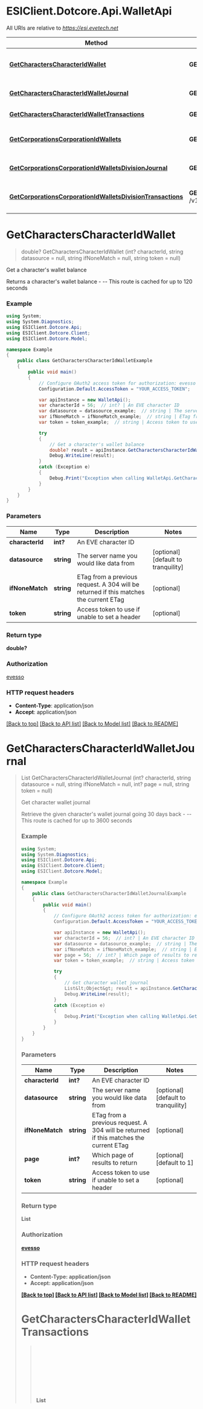 # ESIClient.Dotcore.Api.WalletApi

All URIs are relative to *https://esi.evetech.net*

Method | HTTP request | Description
------------- | ------------- | -------------
[**GetCharactersCharacterIdWallet**](WalletApi.md#getcharacterscharacteridwallet) | **GET** /v1/characters/{character_id}/wallet/ | Get a character&#39;s wallet balance
[**GetCharactersCharacterIdWalletJournal**](WalletApi.md#getcharacterscharacteridwalletjournal) | **GET** /v6/characters/{character_id}/wallet/journal/ | Get character wallet journal
[**GetCharactersCharacterIdWalletTransactions**](WalletApi.md#getcharacterscharacteridwallettransactions) | **GET** /v1/characters/{character_id}/wallet/transactions/ | Get wallet transactions
[**GetCorporationsCorporationIdWallets**](WalletApi.md#getcorporationscorporationidwallets) | **GET** /v1/corporations/{corporation_id}/wallets/ | Returns a corporation&#39;s wallet balance
[**GetCorporationsCorporationIdWalletsDivisionJournal**](WalletApi.md#getcorporationscorporationidwalletsdivisionjournal) | **GET** /v4/corporations/{corporation_id}/wallets/{division}/journal/ | Get corporation wallet journal
[**GetCorporationsCorporationIdWalletsDivisionTransactions**](WalletApi.md#getcorporationscorporationidwalletsdivisiontransactions) | **GET** /v1/corporations/{corporation_id}/wallets/{division}/transactions/ | Get corporation wallet transactions


<a name="getcharacterscharacteridwallet"></a>
# **GetCharactersCharacterIdWallet**
> double? GetCharactersCharacterIdWallet (int? characterId, string datasource = null, string ifNoneMatch = null, string token = null)

Get a character's wallet balance

Returns a character's wallet balance  - --  This route is cached for up to 120 seconds

### Example
```csharp
using System;
using System.Diagnostics;
using ESIClient.Dotcore.Api;
using ESIClient.Dotcore.Client;
using ESIClient.Dotcore.Model;

namespace Example
{
    public class GetCharactersCharacterIdWalletExample
    {
        public void main()
        {
            // Configure OAuth2 access token for authorization: evesso
            Configuration.Default.AccessToken = "YOUR_ACCESS_TOKEN";

            var apiInstance = new WalletApi();
            var characterId = 56;  // int? | An EVE character ID
            var datasource = datasource_example;  // string | The server name you would like data from (optional)  (default to tranquility)
            var ifNoneMatch = ifNoneMatch_example;  // string | ETag from a previous request. A 304 will be returned if this matches the current ETag (optional) 
            var token = token_example;  // string | Access token to use if unable to set a header (optional) 

            try
            {
                // Get a character's wallet balance
                double? result = apiInstance.GetCharactersCharacterIdWallet(characterId, datasource, ifNoneMatch, token);
                Debug.WriteLine(result);
            }
            catch (Exception e)
            {
                Debug.Print("Exception when calling WalletApi.GetCharactersCharacterIdWallet: " + e.Message );
            }
        }
    }
}
```

### Parameters

Name | Type | Description  | Notes
------------- | ------------- | ------------- | -------------
 **characterId** | **int?**| An EVE character ID | 
 **datasource** | **string**| The server name you would like data from | [optional] [default to tranquility]
 **ifNoneMatch** | **string**| ETag from a previous request. A 304 will be returned if this matches the current ETag | [optional] 
 **token** | **string**| Access token to use if unable to set a header | [optional] 

### Return type

**double?**

### Authorization

[evesso](../README.md#evesso)

### HTTP request headers

 - **Content-Type**: application/json
 - **Accept**: application/json

[[Back to top]](#) [[Back to API list]](../README.md#documentation-for-api-endpoints) [[Back to Model list]](../README.md#documentation-for-models) [[Back to README]](../README.md)

<a name="getcharacterscharacteridwalletjournal"></a>
# **GetCharactersCharacterIdWalletJournal**
> List<Object> GetCharactersCharacterIdWalletJournal (int? characterId, string datasource = null, string ifNoneMatch = null, int? page = null, string token = null)

Get character wallet journal

Retrieve the given character's wallet journal going 30 days back  - --  This route is cached for up to 3600 seconds

### Example
```csharp
using System;
using System.Diagnostics;
using ESIClient.Dotcore.Api;
using ESIClient.Dotcore.Client;
using ESIClient.Dotcore.Model;

namespace Example
{
    public class GetCharactersCharacterIdWalletJournalExample
    {
        public void main()
        {
            // Configure OAuth2 access token for authorization: evesso
            Configuration.Default.AccessToken = "YOUR_ACCESS_TOKEN";

            var apiInstance = new WalletApi();
            var characterId = 56;  // int? | An EVE character ID
            var datasource = datasource_example;  // string | The server name you would like data from (optional)  (default to tranquility)
            var ifNoneMatch = ifNoneMatch_example;  // string | ETag from a previous request. A 304 will be returned if this matches the current ETag (optional) 
            var page = 56;  // int? | Which page of results to return (optional)  (default to 1)
            var token = token_example;  // string | Access token to use if unable to set a header (optional) 

            try
            {
                // Get character wallet journal
                List&lt;Object&gt; result = apiInstance.GetCharactersCharacterIdWalletJournal(characterId, datasource, ifNoneMatch, page, token);
                Debug.WriteLine(result);
            }
            catch (Exception e)
            {
                Debug.Print("Exception when calling WalletApi.GetCharactersCharacterIdWalletJournal: " + e.Message );
            }
        }
    }
}
```

### Parameters

Name | Type | Description  | Notes
------------- | ------------- | ------------- | -------------
 **characterId** | **int?**| An EVE character ID | 
 **datasource** | **string**| The server name you would like data from | [optional] [default to tranquility]
 **ifNoneMatch** | **string**| ETag from a previous request. A 304 will be returned if this matches the current ETag | [optional] 
 **page** | **int?**| Which page of results to return | [optional] [default to 1]
 **token** | **string**| Access token to use if unable to set a header | [optional] 

### Return type

**List<Object>**

### Authorization

[evesso](../README.md#evesso)

### HTTP request headers

 - **Content-Type**: application/json
 - **Accept**: application/json

[[Back to top]](#) [[Back to API list]](../README.md#documentation-for-api-endpoints) [[Back to Model list]](../README.md#documentation-for-models) [[Back to README]](../README.md)

<a name="getcharacterscharacteridwallettransactions"></a>
# **GetCharactersCharacterIdWalletTransactions**
> List<Object> GetCharactersCharacterIdWalletTransactions (int? characterId, string datasource = null, long? fromId = null, string ifNoneMatch = null, string token = null)

Get wallet transactions

Get wallet transactions of a character  - --  This route is cached for up to 3600 seconds

### Example
```csharp
using System;
using System.Diagnostics;
using ESIClient.Dotcore.Api;
using ESIClient.Dotcore.Client;
using ESIClient.Dotcore.Model;

namespace Example
{
    public class GetCharactersCharacterIdWalletTransactionsExample
    {
        public void main()
        {
            // Configure OAuth2 access token for authorization: evesso
            Configuration.Default.AccessToken = "YOUR_ACCESS_TOKEN";

            var apiInstance = new WalletApi();
            var characterId = 56;  // int? | An EVE character ID
            var datasource = datasource_example;  // string | The server name you would like data from (optional)  (default to tranquility)
            var fromId = 789;  // long? | Only show transactions happened before the one referenced by this id (optional) 
            var ifNoneMatch = ifNoneMatch_example;  // string | ETag from a previous request. A 304 will be returned if this matches the current ETag (optional) 
            var token = token_example;  // string | Access token to use if unable to set a header (optional) 

            try
            {
                // Get wallet transactions
                List&lt;Object&gt; result = apiInstance.GetCharactersCharacterIdWalletTransactions(characterId, datasource, fromId, ifNoneMatch, token);
                Debug.WriteLine(result);
            }
            catch (Exception e)
            {
                Debug.Print("Exception when calling WalletApi.GetCharactersCharacterIdWalletTransactions: " + e.Message );
            }
        }
    }
}
```

### Parameters

Name | Type | Description  | Notes
------------- | ------------- | ------------- | -------------
 **characterId** | **int?**| An EVE character ID | 
 **datasource** | **string**| The server name you would like data from | [optional] [default to tranquility]
 **fromId** | **long?**| Only show transactions happened before the one referenced by this id | [optional] 
 **ifNoneMatch** | **string**| ETag from a previous request. A 304 will be returned if this matches the current ETag | [optional] 
 **token** | **string**| Access token to use if unable to set a header | [optional] 

### Return type

**List<Object>**

### Authorization

[evesso](../README.md#evesso)

### HTTP request headers

 - **Content-Type**: application/json
 - **Accept**: application/json

[[Back to top]](#) [[Back to API list]](../README.md#documentation-for-api-endpoints) [[Back to Model list]](../README.md#documentation-for-models) [[Back to README]](../README.md)

<a name="getcorporationscorporationidwallets"></a>
# **GetCorporationsCorporationIdWallets**
> List<Object> GetCorporationsCorporationIdWallets (int? corporationId, string datasource = null, string ifNoneMatch = null, string token = null)

Returns a corporation's wallet balance

Get a corporation's wallets  - --  This route is cached for up to 300 seconds  - -- Requires one of the following EVE corporation role(s): Accountant, Junior_Accountant

### Example
```csharp
using System;
using System.Diagnostics;
using ESIClient.Dotcore.Api;
using ESIClient.Dotcore.Client;
using ESIClient.Dotcore.Model;

namespace Example
{
    public class GetCorporationsCorporationIdWalletsExample
    {
        public void main()
        {
            // Configure OAuth2 access token for authorization: evesso
            Configuration.Default.AccessToken = "YOUR_ACCESS_TOKEN";

            var apiInstance = new WalletApi();
            var corporationId = 56;  // int? | An EVE corporation ID
            var datasource = datasource_example;  // string | The server name you would like data from (optional)  (default to tranquility)
            var ifNoneMatch = ifNoneMatch_example;  // string | ETag from a previous request. A 304 will be returned if this matches the current ETag (optional) 
            var token = token_example;  // string | Access token to use if unable to set a header (optional) 

            try
            {
                // Returns a corporation's wallet balance
                List&lt;Object&gt; result = apiInstance.GetCorporationsCorporationIdWallets(corporationId, datasource, ifNoneMatch, token);
                Debug.WriteLine(result);
            }
            catch (Exception e)
            {
                Debug.Print("Exception when calling WalletApi.GetCorporationsCorporationIdWallets: " + e.Message );
            }
        }
    }
}
```

### Parameters

Name | Type | Description  | Notes
------------- | ------------- | ------------- | -------------
 **corporationId** | **int?**| An EVE corporation ID | 
 **datasource** | **string**| The server name you would like data from | [optional] [default to tranquility]
 **ifNoneMatch** | **string**| ETag from a previous request. A 304 will be returned if this matches the current ETag | [optional] 
 **token** | **string**| Access token to use if unable to set a header | [optional] 

### Return type

**List<Object>**

### Authorization

[evesso](../README.md#evesso)

### HTTP request headers

 - **Content-Type**: application/json
 - **Accept**: application/json

[[Back to top]](#) [[Back to API list]](../README.md#documentation-for-api-endpoints) [[Back to Model list]](../README.md#documentation-for-models) [[Back to README]](../README.md)

<a name="getcorporationscorporationidwalletsdivisionjournal"></a>
# **GetCorporationsCorporationIdWalletsDivisionJournal**
> List<Object> GetCorporationsCorporationIdWalletsDivisionJournal (int? corporationId, int? division, string datasource = null, string ifNoneMatch = null, int? page = null, string token = null)

Get corporation wallet journal

Retrieve the given corporation's wallet journal for the given division going 30 days back  - --  This route is cached for up to 3600 seconds  - -- Requires one of the following EVE corporation role(s): Accountant, Junior_Accountant

### Example
```csharp
using System;
using System.Diagnostics;
using ESIClient.Dotcore.Api;
using ESIClient.Dotcore.Client;
using ESIClient.Dotcore.Model;

namespace Example
{
    public class GetCorporationsCorporationIdWalletsDivisionJournalExample
    {
        public void main()
        {
            // Configure OAuth2 access token for authorization: evesso
            Configuration.Default.AccessToken = "YOUR_ACCESS_TOKEN";

            var apiInstance = new WalletApi();
            var corporationId = 56;  // int? | An EVE corporation ID
            var division = 56;  // int? | Wallet key of the division to fetch journals from
            var datasource = datasource_example;  // string | The server name you would like data from (optional)  (default to tranquility)
            var ifNoneMatch = ifNoneMatch_example;  // string | ETag from a previous request. A 304 will be returned if this matches the current ETag (optional) 
            var page = 56;  // int? | Which page of results to return (optional)  (default to 1)
            var token = token_example;  // string | Access token to use if unable to set a header (optional) 

            try
            {
                // Get corporation wallet journal
                List&lt;Object&gt; result = apiInstance.GetCorporationsCorporationIdWalletsDivisionJournal(corporationId, division, datasource, ifNoneMatch, page, token);
                Debug.WriteLine(result);
            }
            catch (Exception e)
            {
                Debug.Print("Exception when calling WalletApi.GetCorporationsCorporationIdWalletsDivisionJournal: " + e.Message );
            }
        }
    }
}
```

### Parameters

Name | Type | Description  | Notes
------------- | ------------- | ------------- | -------------
 **corporationId** | **int?**| An EVE corporation ID | 
 **division** | **int?**| Wallet key of the division to fetch journals from | 
 **datasource** | **string**| The server name you would like data from | [optional] [default to tranquility]
 **ifNoneMatch** | **string**| ETag from a previous request. A 304 will be returned if this matches the current ETag | [optional] 
 **page** | **int?**| Which page of results to return | [optional] [default to 1]
 **token** | **string**| Access token to use if unable to set a header | [optional] 

### Return type

**List<Object>**

### Authorization

[evesso](../README.md#evesso)

### HTTP request headers

 - **Content-Type**: application/json
 - **Accept**: application/json

[[Back to top]](#) [[Back to API list]](../README.md#documentation-for-api-endpoints) [[Back to Model list]](../README.md#documentation-for-models) [[Back to README]](../README.md)

<a name="getcorporationscorporationidwalletsdivisiontransactions"></a>
# **GetCorporationsCorporationIdWalletsDivisionTransactions**
> List<Object> GetCorporationsCorporationIdWalletsDivisionTransactions (int? corporationId, int? division, string datasource = null, long? fromId = null, string ifNoneMatch = null, string token = null)

Get corporation wallet transactions

Get wallet transactions of a corporation  - --  This route is cached for up to 3600 seconds  - -- Requires one of the following EVE corporation role(s): Accountant, Junior_Accountant

### Example
```csharp
using System;
using System.Diagnostics;
using ESIClient.Dotcore.Api;
using ESIClient.Dotcore.Client;
using ESIClient.Dotcore.Model;

namespace Example
{
    public class GetCorporationsCorporationIdWalletsDivisionTransactionsExample
    {
        public void main()
        {
            // Configure OAuth2 access token for authorization: evesso
            Configuration.Default.AccessToken = "YOUR_ACCESS_TOKEN";

            var apiInstance = new WalletApi();
            var corporationId = 56;  // int? | An EVE corporation ID
            var division = 56;  // int? | Wallet key of the division to fetch journals from
            var datasource = datasource_example;  // string | The server name you would like data from (optional)  (default to tranquility)
            var fromId = 789;  // long? | Only show journal entries happened before the transaction referenced by this id (optional) 
            var ifNoneMatch = ifNoneMatch_example;  // string | ETag from a previous request. A 304 will be returned if this matches the current ETag (optional) 
            var token = token_example;  // string | Access token to use if unable to set a header (optional) 

            try
            {
                // Get corporation wallet transactions
                List&lt;Object&gt; result = apiInstance.GetCorporationsCorporationIdWalletsDivisionTransactions(corporationId, division, datasource, fromId, ifNoneMatch, token);
                Debug.WriteLine(result);
            }
            catch (Exception e)
            {
                Debug.Print("Exception when calling WalletApi.GetCorporationsCorporationIdWalletsDivisionTransactions: " + e.Message );
            }
        }
    }
}
```

### Parameters

Name | Type | Description  | Notes
------------- | ------------- | ------------- | -------------
 **corporationId** | **int?**| An EVE corporation ID | 
 **division** | **int?**| Wallet key of the division to fetch journals from | 
 **datasource** | **string**| The server name you would like data from | [optional] [default to tranquility]
 **fromId** | **long?**| Only show journal entries happened before the transaction referenced by this id | [optional] 
 **ifNoneMatch** | **string**| ETag from a previous request. A 304 will be returned if this matches the current ETag | [optional] 
 **token** | **string**| Access token to use if unable to set a header | [optional] 

### Return type

**List<Object>**

### Authorization

[evesso](../README.md#evesso)

### HTTP request headers

 - **Content-Type**: application/json
 - **Accept**: application/json

[[Back to top]](#) [[Back to API list]](../README.md#documentation-for-api-endpoints) [[Back to Model list]](../README.md#documentation-for-models) [[Back to README]](../README.md)

